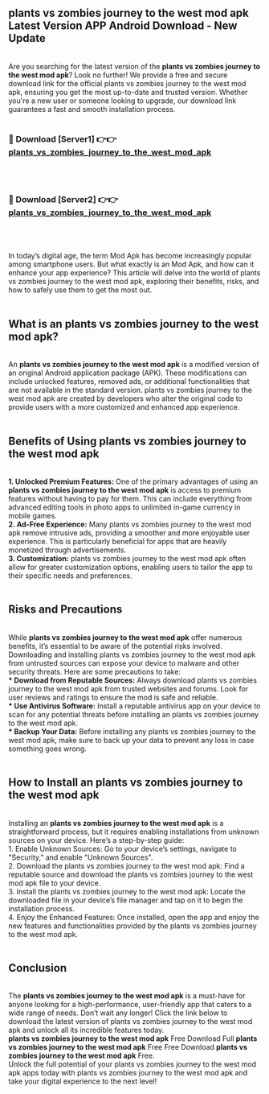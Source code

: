 ## plants vs zombies journey to the west mod apk Latest Version APP Android Download - New Update
<br>
Are you searching for the latest version of the <strong>plants vs zombies journey to the west mod apk</strong>? Look no further! We provide a free and secure download link for the official plants vs zombies journey to the west mod apk, ensuring you get the most up-to-date and trusted version. Whether you're a new user or someone looking to upgrade, our download link guarantees a fast and smooth installation process.
<br>
<br>
<h3>🔴 Download [Server1] 👉👉 <a href="https://modyolo.store/plants+vs+zombies+journey+to+the+west+mod+apk">plants_vs_zombies_journey_to_the_west_mod_apk</a></h3><br>
<br>
<h3>🔴 Download [Server2] 👉👉 <a href="https://modyolo.store/plants+vs+zombies+journey+to+the+west+mod+apk">plants_vs_zombies_journey_to_the_west_mod_apk</a></h3><br>
<br>
<br>
In today’s digital age, the term Mod Apk has become increasingly popular among smartphone users. But what exactly is an Mod Apk, and how can it enhance your app experience? This article will delve into the world of plants vs zombies journey to the west mod apk, exploring their benefits, risks, and how to safely use them to get the most out.
<br>
<br>
<h2>What is an plants vs zombies journey to the west mod apk?</h2>
<br>
An <strong>plants vs zombies journey to the west mod apk</strong> is a modified version of an original Android application package (APK). These modifications can include unlocked features, removed ads, or additional functionalities that are not available in the standard version. plants vs zombies journey to the west mod apk are created by developers who alter the original code to provide users with a more customized and enhanced app experience.
<br>
<br>
<h2>Benefits of Using plants vs zombies journey to the west mod apk</h2>
<br>
<strong> 1. Unlocked Premium Features:</strong> One of the primary advantages of using an <strong>plants vs zombies journey to the west mod apk</strong> is access to premium features without having to pay for them. This can include everything from advanced editing tools in photo apps to unlimited in-game currency in mobile games.
<br>
<strong> 2. Ad-Free Experience:</strong> Many plants vs zombies journey to the west mod apk remove intrusive ads, providing a smoother and more enjoyable user experience. This is particularly beneficial for apps that are heavily monetized through advertisements.
<br>
<strong> 3. Customization:</strong> plants vs zombies journey to the west mod apk often allow for greater customization options, enabling users to tailor the app to their specific needs and preferences.
<br>
<br>
<h2>Risks and Precautions</h2>
<br>
While <strong>plants vs zombies journey to the west mod apk</strong> offer numerous benefits, it’s essential to be aware of the potential risks involved. Downloading and installing plants vs zombies journey to the west mod apk from untrusted sources can expose your device to malware and other security threats. Here are some precautions to take:
<br>
<strong> * Download from Reputable Sources:</strong> Always download plants vs zombies journey to the west mod apk from trusted websites and forums. Look for user reviews and ratings to ensure the mod is safe and reliable.
<br>
<strong> * Use Antivirus Software:</strong> Install a reputable antivirus app on your device to scan for any potential threats before installing an plants vs zombies journey to the west mod apk.
<br>
<strong> * Backup Your Data:</strong> Before installing any plants vs zombies journey to the west mod apk, make sure to back up your data to prevent any loss in case something goes wrong.
<br>
<br>
<h2>How to Install an plants vs zombies journey to the west mod apk</h2>
<br>
Installing an <strong>plants vs zombies journey to the west mod apk</strong> is a straightforward process, but it requires enabling installations from unknown sources on your device. Here’s a step-by-step guide:
<br>
 1. Enable Unknown Sources: Go to your device’s settings, navigate to "Security," and enable "Unknown Sources".
<br>
 2. Download the plants vs zombies journey to the west mod apk: Find a reputable source and download the plants vs zombies journey to the west mod apk file to your device.
<br>
 3. Install the plants vs zombies journey to the west mod apk: Locate the downloaded file in your device’s file manager and tap on it to begin the installation process.
<br>
 4. Enjoy the Enhanced Features: Once installed, open the app and enjoy the new features and functionalities provided by the plants vs zombies journey to the west mod apk.
<br>
<br>
<h2><strong>Conclusion</strong></h2>
<br>
The <strong>plants vs zombies journey to the west mod apk</strong> is a must-have for anyone looking for a high-performance, user-friendly app that caters to a wide range of needs. Don’t wait any longer! Click the link below to download the latest version of plants vs zombies journey to the west mod apk and unlock all its incredible features today.
<br>
<strong>plants vs zombies journey to the west mod apk</strong> Free Download Full <strong>plants vs zombies journey to the west mod apk</strong> Free Free Download <strong>plants vs zombies journey to the west mod apk</strong> Free.
<br>
Unlock the full potential of your plants vs zombies journey to the west mod apk apps today with plants vs zombies journey to the west mod apk and take your digital experience to the next level!